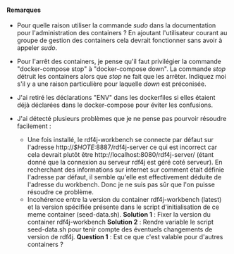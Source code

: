 #### Remarques

* Pour quelle raison utiliser la commande *sudo* dans la documentation pour l'administration des containers ? En ajoutant l'utilisateur courant au groupe de gestion des containers cela devrait fonctionner sans avoir à appeler *sudo*.

* Pour l'arrêt des containers, je pense qu'il faut privilégier la commande "docker-compose stop" à "docker-compose down". La commande *stop* détruit les containers alors que *stop* ne fait que les arrêter. Indiquez moi s'il y a une raison particulière pour laquelle *down* est préconisée.

* J'ai retiré les déclarations "ENV" dans les dockerfiles si elles étaient déjà déclarées dans le docker-compose pour éviter les confusions.

* J'ai détecté plusieurs problèmes que je ne pense pas pourvoir résoudre facilement :
    * Une fois installé, le rdf4j-workbench se connecte par défaut sur l'adresse http://*$HOTE*:8887/rdf4j-server ce qui est incorrect car cela devrait plutôt être http://localhost:8080/rdf4j-server/ (étant donné que la connexion au serveur rdf4j est géré coté serveur). En recherchant des informations sur internet sur comment était définie l'adresse par défaut, il semble qu'elle est effectivement déduite de l'adresse du workbench. Donc je ne suis pas sûr que l'on puisse résoudre ce problème.
    * Incohérence entre la version du container rdf4j-workbench (latest) et la version spécifiée présente dans le script d'initialisation de ce meme container (seed-data.sh).
        **Solution 1** : Fixer la version du container rdf4j-workbench
        **Solution 2** : Rendre variable le script seed-data.sh pour tenir compte des éventuels changements de version de rdf4j.
        **Question 1** : Est ce que c'est valable pour d'autres containers ?
